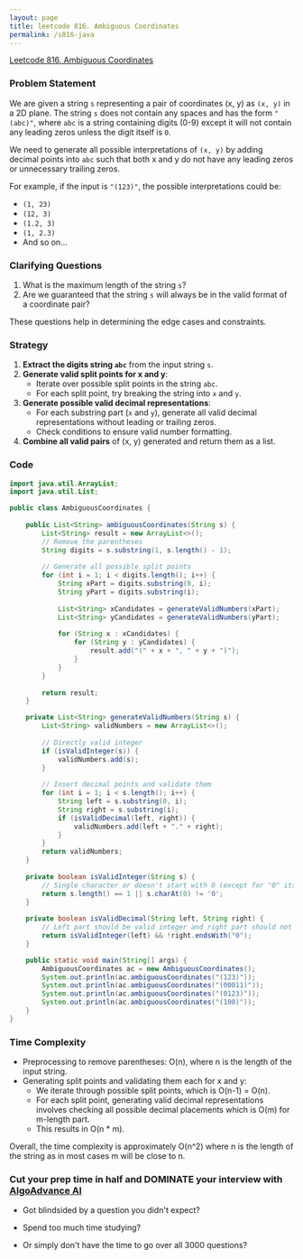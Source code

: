 ```yaml
---
layout: page
title: leetcode 816. Ambiguous Coordinates
permalink: /s816-java
---
```

[Leetcode 816. Ambiguous Coordinates](https://algoadvance.github.io/algoadvance/l816)
### Problem Statement
We are given a string `s` representing a pair of coordinates (x, y) as `(x, y)` in a 2D plane. The string `s` does not contain any spaces and has the form `"(abc)"`, where `abc` is a string containing digits (0-9) except it will not contain any leading zeros unless the digit itself is `0`.

We need to generate all possible interpretations of `(x, y)` by adding decimal points into `abc` such that both x and y do not have any leading zeros or unnecessary trailing zeros.

For example, if the input is `"(123)"`, the possible interpretations could be:
- `(1, 23)`
- `(12, 3)`
- `(1.2, 3)`
- `(1, 2.3)`
- And so on...

### Clarifying Questions
1. What is the maximum length of the string `s`?
2. Are we guaranteed that the string `s` will always be in the valid format of a coordinate pair?

These questions help in determining the edge cases and constraints.

### Strategy
1. **Extract the digits string `abc`** from the input string `s`.
2. **Generate valid split points for x and y**:
    - Iterate over possible split points in the string `abc`.
    - For each split point, try breaking the string into `x` and `y`.
3. **Generate possible valid decimal representations**:
    - For each substring part (`x` and `y`), generate all valid decimal representations without leading or trailing zeros.
    - Check conditions to ensure valid number formatting.
4. **Combine all valid pairs** of (x, y) generated and return them as a list.

### Code
```java
import java.util.ArrayList;
import java.util.List;

public class AmbiguousCoordinates {
    
    public List<String> ambiguousCoordinates(String s) {
        List<String> result = new ArrayList<>();
        // Remove the parentheses
        String digits = s.substring(1, s.length() - 1);
        
        // Generate all possible split points
        for (int i = 1; i < digits.length(); i++) {
            String xPart = digits.substring(0, i);
            String yPart = digits.substring(i);
            
            List<String> xCandidates = generateValidNumbers(xPart);
            List<String> yCandidates = generateValidNumbers(yPart);
            
            for (String x : xCandidates) {
                for (String y : yCandidates) {
                    result.add("(" + x + ", " + y + ")");
                }
            }
        }
        
        return result;
    }

    private List<String> generateValidNumbers(String s) {
        List<String> validNumbers = new ArrayList<>();
        
        // Directly valid integer
        if (isValidInteger(s)) {
            validNumbers.add(s);
        }
        
        // Insert decimal points and validate them
        for (int i = 1; i < s.length(); i++) {
            String left = s.substring(0, i);
            String right = s.substring(i);
            if (isValidDecimal(left, right)) {
                validNumbers.add(left + "." + right);
            }
        }
        return validNumbers;
    }
    
    private boolean isValidInteger(String s) {
        // Single character or doesn't start with 0 (except for "0" itself)
        return s.length() == 1 || s.charAt(0) != '0';
    }
    
    private boolean isValidDecimal(String left, String right) {
        // Left part should be valid integer and right part should not end with 0
        return isValidInteger(left) && !right.endsWith("0");
    }

    public static void main(String[] args) {
        AmbiguousCoordinates ac = new AmbiguousCoordinates();
        System.out.println(ac.ambiguousCoordinates("(123)"));
        System.out.println(ac.ambiguousCoordinates("(00011)"));
        System.out.println(ac.ambiguousCoordinates("(0123)"));
        System.out.println(ac.ambiguousCoordinates("(100)"));
    }
}
```

### Time Complexity
- Preprocessing to remove parentheses: O(n), where n is the length of the input string.
- Generating split points and validating them each for x and y:
  - We iterate through possible split points, which is O(n-1) = O(n).
  - For each split point, generating valid decimal representations involves checking all possible decimal placements which is O(m) for m-length part.
  - This results in O(n * m).
  
Overall, the time complexity is approximately O(n^2) where n is the length of the string as in most cases m will be close to n.


### Cut your prep time in half and DOMINATE your interview with [AlgoAdvance AI](https://algoAdvance.com)

- Got blindsided by a question you didn't expect?

- Spend too much time studying?

- Or simply don't have the time to go over all 3000 questions?

